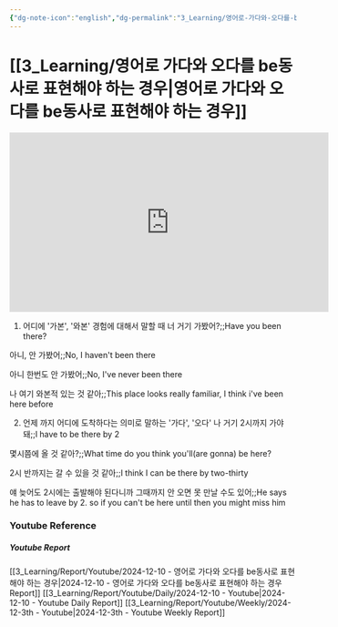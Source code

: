 ```yaml
---
{"dg-note-icon":"english","dg-permalink":"3_Learning/영어로-가다와-오다를-be동사로-표현해야-하는-경우","created-date":"2024-12-10 11:38:24 pm","date":"2024-12-10","type":"youtube","tags":["youtube","english","flashcards"],"aliases":null,"youtuber":"빨모쌤","channelName":"라이브 아카데미","link":"https://www.youtube.com/watch?v=TtfGrnVMJDw","img":"https://img.youtube.com/vi/TtfGrnVMJDw/0.jpg","dg-publish":true,"permalink":"/3_Learning/영어로-가다와-오다를-be동사로-표현해야-하는-경우/","dgPassFrontmatter":true,"noteIcon":"english"}
---
```


# [[3_Learning/영어로 가다와 오다를 be동사로 표현해야 하는 경우\|영어로 가다와 오다를 be동사로 표현해야 하는 경우]]


<div class="container-root"><span></span></div><div><div class="container-root"><iframe width="560" height="315" src="https://www.youtube.com/embed/TtfGrnVMJDw" title="YouTube video player" frameborder="0" allow="accelerometer; autoplay; clipboard-write; encrypted-media; gyroscope; picture-in-picture; web-share" allowfullscreen=""></iframe></div></div>

1. 어디에 '가본', '와본' 경험에 대해서 말할 때
너 거기 가봤어?;;Have you been there?
<!--SR:!2025-03-14,64,310-->
아니, 안 가봤어;;No, I haven't been there
<!--SR:!2024-12-29,14,290-->
아니 한번도 안 가봤어;;No, I've never been there
<!--SR:!2025-03-08,61,310-->

나 여기 와본적 있는 것 같아;;This place looks really familiar, I think i've been here before
<!--SR:!2025-01-16,7,230-->

2. 언제 까지 어디에 도착하다는 의미로 말하는 '가다', '오다'
나 거기 2시까지 가야 돼;;I have to be there by 2
<!--SR:!2025-01-25,11,270-->
몇시쯤에 올 것 같아?;;What time do you think you'll(are gonna) be here?
<!--SR:!2024-12-22,7,250-->
2시 반까지는 갈 수 있을 것 같아;;I think I can be there by two-thirty
<!--SR:!2024-12-26,11,270-->

얘 늦어도 2시에는 출발해야 된다니까 그때까지 안 오면 못 만날 수도 있어;;He says he has to leave by 2. so if you can't be here until then you might miss him
<!--SR:!2025-03-13,66,310-->









### Youtube Reference
##### Youtube Report
[[3_Learning/Report/Youtube/2024-12-10 - 영어로 가다와 오다를 be동사로 표현해야 하는 경우\|2024-12-10 - 영어로 가다와 오다를 be동사로 표현해야 하는 경우 Report]]
[[3_Learning/Report/Youtube/Daily/2024-12-10 - Youtube\|2024-12-10 - Youtube Daily Report]]
[[3_Learning/Report/Youtube/Weekly/2024-12-3th - Youtube\|2024-12-3th - Youtube Weekly Report]]

